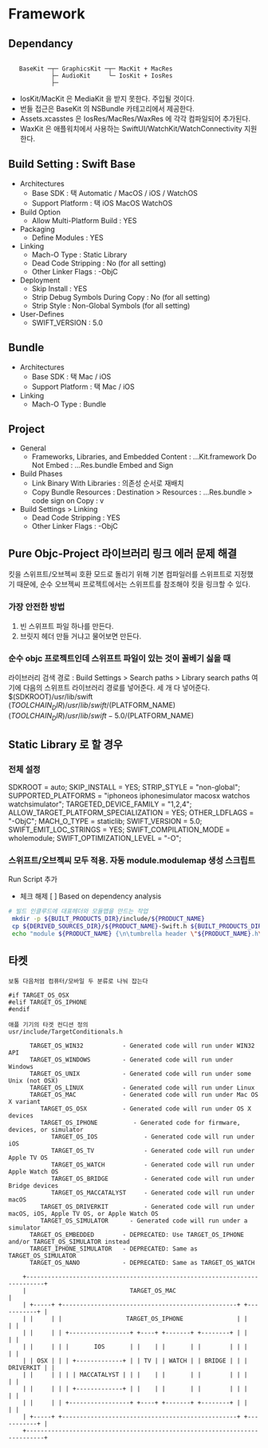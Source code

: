 #  Framework


## Dependancy
```
                            
   BaseKit ─┬─ GraphicsKit ─┬─ MacKit + MacRes
            ├─ AudioKit     └─ IosKit + IosRes
            ├─ 
```
- IosKit/MacKit 은 MediaKit 을 받지 못한다. 주입될 것이다.
- 번들 접근은 BaseKit 의 NSBundle 카테고리에서 제공한다.
- Assets.xcasstes 은 IosRes/MacRes/WaxRes 에 각각 컴파일되어 추가된다.
- WaxKit 은 애플워치에서 사용하는 SwiftUI/WatchKit/WatchConnectivity 지원한다.


## Build Setting : Swift Base
- Architectures
    * Base SDK              : 택 Automatic / MacOS / iOS / WatchOS
    * Support Platform      : 택 iOS MacOS WatchOS
- Build Option
    * Allow Multi-Platform Build : YES
- Packaging
    * Define Modules        : YES
- Linking
    * Mach-O Type           : Static Library
    * Dead Code Stripping   : No (for all setting)
    * Other Linker Flags     : -ObjC
- Deployment 
    * Skip Install          : YES
    * Strip Debug Symbols During Copy : No (for all setting)
    * Strip Style           : Non-Global Symbols (for all setting)
- User-Defines
    * SWIFT_VERSION         : 5.0



## Bundle
- Architectures
    * Base SDK              : 택 Mac / iOS
    * Support Platform      : 택 Mac / iOS
- Linking
    * Mach-O Type           : Bundle



## Project
- General
    * Frameworks, Libraries, and Embedded Content
        : ...Kit.framework          Do Not Embed
        : ...Res.bundle            Embed and Sign
- Build Phases
    * Link Binary With Libraries
        : 의존성 순서로 재배치
    * Copy Bundle Resources
        : Destination    > Resources
        : ...Res.bundle  > code sign on Copy : v
- Build Settings > Linking
    * Dead Code Stripping   : YES
    * Other Linker Flags    : -ObjC 



## Pure Objc-Project 라이브러리 링크 에러 문제 해결
킷을 스위프트/오브젝씨 호환 모드로 돌리기 위해 기본 컴파일러를 스위프트로 지정했기 때문에,
순수 오브젝씨 프로젝트에서는 스위프트를 참조해야 킷을 링크할 수 있다.

### 가장 안전한 방법
1. 빈 스위프트 파일 하나를 만든다.
2. 브릿지 헤더 만들 거냐고 물어보면 만든다.

### 순수 objc 프로젝트인데 스위프트 파일이 있는 것이 꼴베기 싫을 때
라이브러리 검색 경로 : Build Settings > Search paths > Library search paths
여기에 다음의 스위프트 라이브러리 경로를 넣어준다. 세 개 다 넣어준다.
$(SDKROOT)/usr/lib/swift
$(TOOLCHAIN_DIR)/usr/lib/swift/$(PLATFORM_NAME)
$(TOOLCHAIN_DIR)/usr/lib/swift-5.0/$(PLATFORM_NAME)


## Static Library 로 할 경우
### 전체 설정
SDKROOT = auto;
SKIP_INSTALL = YES;
STRIP_STYLE = "non-global";
SUPPORTED_PLATFORMS = "iphoneos iphonesimulator macosx watchos watchsimulator";
TARGETED_DEVICE_FAMILY = "1,2,4";
ALLOW_TARGET_PLATFORM_SPECIALIZATION = YES;
OTHER_LDFLAGS = "-ObjC";
MACH_O_TYPE = staticlib;
SWIFT_VERSION = 5.0;
SWIFT_EMIT_LOC_STRINGS = YES;
SWIFT_COMPILATION_MODE = wholemodule;
SWIFT_OPTIMIZATION_LEVEL = "-O";

### 스위프트/오브젝씨 모두 적용. 자동 module.modulemap 생성 스크립트
Run Script 추가
- 체크 해제 [ ] Based on dependency analysis
```bash
# 빌드 인클루드에 대표헤더와 모듈맵을 만드는 작업
 mkdir -p ${BUILT_PRODUCTS_DIR}/include/${PRODUCT_NAME}
 cp ${DERIVED_SOURCES_DIR}/${PRODUCT_NAME}-Swift.h ${BUILT_PRODUCTS_DIR}/include/${PRODUCT_NAME}/${PRODUCT_NAME}.h
 echo "module ${PRODUCT_NAME} {\n\tumbrella header \"${PRODUCT_NAME}.h\"\n\texport *\n}" > ${BUILT_PRODUCTS_DIR}/include/${PRODUCT_NAME}/module.modulemap
 ```




## 타켓
```
보통 다음처엄 컴퓨터/모바일 두 분류로 나눠 잡는다

#if TARGET_OS_OSX
#elif TARGET_OS_IPHONE
#endif

애플 기기의 타겟 컨디션 정의
usr/include/TargetConditionals.h

      TARGET_OS_WIN32           - Generated code will run under WIN32 API
      TARGET_OS_WINDOWS         - Generated code will run under Windows
      TARGET_OS_UNIX            - Generated code will run under some Unix (not OSX)
      TARGET_OS_LINUX           - Generated code will run under Linux
      TARGET_OS_MAC             - Generated code will run under Mac OS X variant
         TARGET_OS_OSX          - Generated code will run under OS X devices
         TARGET_OS_IPHONE          - Generated code for firmware, devices, or simulator
            TARGET_OS_IOS             - Generated code will run under iOS
            TARGET_OS_TV              - Generated code will run under Apple TV OS
            TARGET_OS_WATCH           - Generated code will run under Apple Watch OS
            TARGET_OS_BRIDGE          - Generated code will run under Bridge devices
            TARGET_OS_MACCATALYST     - Generated code will run under macOS
         TARGET_OS_DRIVERKIT          - Generated code will run under macOS, iOS, Apple TV OS, or Apple Watch OS
         TARGET_OS_SIMULATOR      - Generated code will run under a simulator
      TARGET_OS_EMBEDDED        - DEPRECATED: Use TARGET_OS_IPHONE and/or TARGET_OS_SIMULATOR instead
      TARGET_IPHONE_SIMULATOR   - DEPRECATED: Same as TARGET_OS_SIMULATOR
      TARGET_OS_NANO            - DEPRECATED: Same as TARGET_OS_WATCH

    +---------------------------------------------------------------------------+
    |                             TARGET_OS_MAC                                 |
    | +-----+ +-------------------------------------------------+ +-----------+ |
    | |     | |                  TARGET_OS_IPHONE               | |           | |
    | |     | | +-----------------+ +----+ +-------+ +--------+ | |           | |
    | |     | | |       IOS       | |    | |       | |        | | |           | |
    | | OSX | | | +-------------+ | | TV | | WATCH | | BRIDGE | | | DRIVERKIT | |
    | |     | | | | MACCATALYST | | |    | |       | |        | | |           | |
    | |     | | | +-------------+ | |    | |       | |        | | |           | |
    | |     | | +-----------------+ +----+ +-------+ +--------+ | |           | |
    | +-----+ +-------------------------------------------------+ +-----------+ |
    +---------------------------------------------------------------------------+
```
